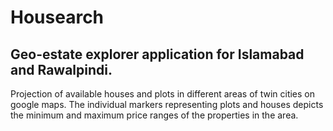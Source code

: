 # Housearch

## Geo-estate explorer application for Islamabad and Rawalpindi.
Projection of available houses and plots in different areas of twin cities on google maps. The individual markers representing plots and houses depicts the minimum and maximum price ranges of the properties in the area.
